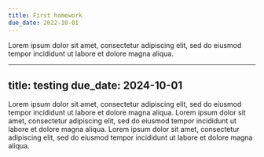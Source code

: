```yaml
---
title: First homework
due_date: 2022-10-01
---
```


Lorem ipsum dolor sit amet, consectetur adipiscing elit, sed do eiusmod tempor incididunt ut labore et dolore magna aliqua.


---
title: testing
due_date: 2024-10-01
---

Lorem ipsum dolor sit amet, consectetur adipiscing elit, sed do eiusmod tempor incididunt ut labore et dolore magna aliqua.
Lorem ipsum dolor sit amet, consectetur adipiscing elit, sed do eiusmod tempor incididunt ut labore et dolore magna aliqua.
Lorem ipsum dolor sit amet, consectetur adipiscing elit, sed do eiusmod tempor incididunt ut labore et dolore magna aliqua.
